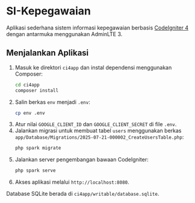 # SI-Kepegawaian

Aplikasi sederhana sistem informasi kepegawaian berbasis [CodeIgniter 4](https://codeigniter.com/) dengan antarmuka menggunakan AdminLTE 3.

## Menjalankan Aplikasi

1. Masuk ke direktori `ci4app` dan instal dependensi menggunakan Composer:
   ```bash
   cd ci4app
   composer install
   ```
2. Salin berkas `env` menjadi `.env`:
   ```bash
   cp env .env
   ```
3. Atur nilai `GOOGLE_CLIENT_ID` dan `GOOGLE_CLIENT_SECRET` di file `.env`.
4. Jalankan migrasi untuk membuat tabel `users` menggunakan berkas `app/Database/Migrations/2025-07-21-000002_CreateUsersTable.php`:
   ```bash
   php spark migrate
   ```
5. Jalankan server pengembangan bawaan CodeIgniter:
   ```bash
   php spark serve
   ```
6. Akses aplikasi melalui `http://localhost:8080`.

Database SQLite berada di `ci4app/writable/database.sqlite`.
